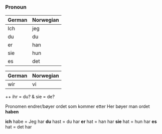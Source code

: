 ### Pronoun

| German | Norwegian |
|--------|--------|
| Ich | jeg |
| du | du
| er | han |
| sie | hun |
| es | det |

| German | Norwegian |
| ---------|--------------|
| wir | vi |
++ ihr = du? & sie = de?

Pronomen endrer/bøyer ordet som kommer etter
Her bøyer man ordet **haben**

**ich** habe = Jeg har
**du** hast = du har
**er** hat = han har
**sie** hat = hun har
**es** hat = det har